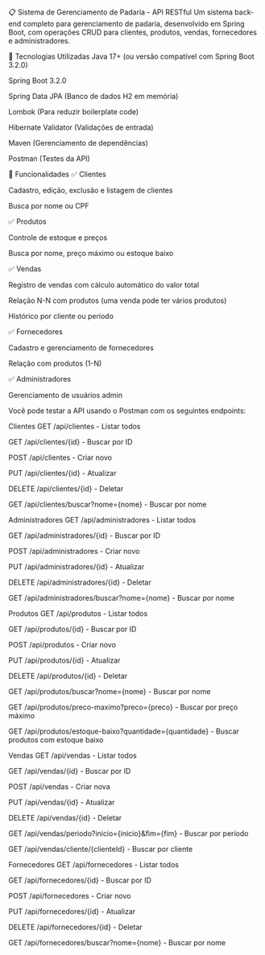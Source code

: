 📋 Sistema de Gerenciamento de Padaria - API RESTful
Um sistema back-end completo para gerenciamento de padaria, desenvolvido em Spring Boot, com operações CRUD para clientes, produtos, vendas, fornecedores e administradores.

🚀 Tecnologias Utilizadas
Java 17+ (ou versão compatível com Spring Boot 3.2.0)

Spring Boot 3.2.0

Spring Data JPA (Banco de dados H2 em memória)

Lombok (Para reduzir boilerplate code)

Hibernate Validator (Validações de entrada)

Maven (Gerenciamento de dependências)

Postman (Testes da API)

📌 Funcionalidades
✅ Clientes

Cadastro, edição, exclusão e listagem de clientes

Busca por nome ou CPF

✅ Produtos

Controle de estoque e preços

Busca por nome, preço máximo ou estoque baixo

✅ Vendas

Registro de vendas com cálculo automático do valor total

Relação N-N com produtos (uma venda pode ter vários produtos)

Histórico por cliente ou período

✅ Fornecedores

Cadastro e gerenciamento de fornecedores

Relação com produtos (1-N)

✅ Administradores

Gerenciamento de usuários admin



Você pode testar a API usando o Postman com os seguintes endpoints:

Clientes
GET /api/clientes - Listar todos

GET /api/clientes/{id} - Buscar por ID

POST /api/clientes - Criar novo

PUT /api/clientes/{id} - Atualizar

DELETE /api/clientes/{id} - Deletar

GET /api/clientes/buscar?nome={nome} - Buscar por nome

Administradores
GET /api/administradores - Listar todos

GET /api/administradores/{id} - Buscar por ID

POST /api/administradores - Criar novo

PUT /api/administradores/{id} - Atualizar

DELETE /api/administradores/{id} - Deletar

GET /api/administradores/buscar?nome={nome} - Buscar por nome

Produtos
GET /api/produtos - Listar todos

GET /api/produtos/{id} - Buscar por ID

POST /api/produtos - Criar novo

PUT /api/produtos/{id} - Atualizar

DELETE /api/produtos/{id} - Deletar

GET /api/produtos/buscar?nome={nome} - Buscar por nome

GET /api/produtos/preco-maximo?preco={preco} - Buscar por preço máximo

GET /api/produtos/estoque-baixo?quantidade={quantidade} - Buscar produtos com estoque baixo

Vendas
GET /api/vendas - Listar todos

GET /api/vendas/{id} - Buscar por ID

POST /api/vendas - Criar nova

PUT /api/vendas/{id} - Atualizar

DELETE /api/vendas/{id} - Deletar

GET /api/vendas/periodo?inicio={inicio}&fim={fim} - Buscar por período

GET /api/vendas/cliente/{clienteId} - Buscar por cliente

Fornecedores
GET /api/fornecedores - Listar todos

GET /api/fornecedores/{id} - Buscar por ID

POST /api/fornecedores - Criar novo

PUT /api/fornecedores/{id} - Atualizar

DELETE /api/fornecedores/{id} - Deletar

GET /api/fornecedores/buscar?nome={nome} - Buscar por nome
